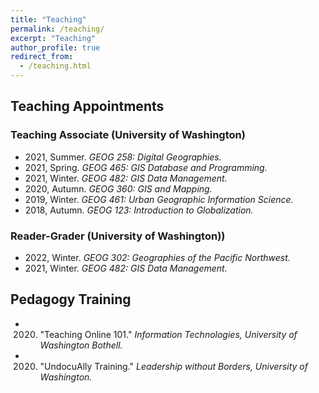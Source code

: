 ```yaml
---
title: "Teaching"
permalink: /teaching/
excerpt: "Teaching"
author_profile: true
redirect_from:
  - /teaching.html
---
```

## Teaching Appointments
### Teaching Associate (University of Washington)
* 2021, Summer. _GEOG 258: Digital Geographies._
* 2021, Spring. _GEOG 465: GIS Database and Programming._
* 2021, Winter. _GEOG 482: GIS Data Management._
* 2020, Autumn. _GEOG 360: GIS and Mapping._
* 2019, Winter. _GEOG 461: Urban Geographic Information Science._
* 2018, Autumn. _GEOG 123: Introduction to Globalization._

### Reader-Grader (University of Washington))
* 2022, Winter. _GEOG 302: Geographies of the Pacific Northwest._
* 2021, Winter. _GEOG 482: GIS Data Management._

## Pedagogy Training
* 2020. "Teaching Online 101." _Information Technologies, University of Washington Bothell._
* 2020.  "UndocuAlly Training." _Leadership without Borders, University of Washington._
